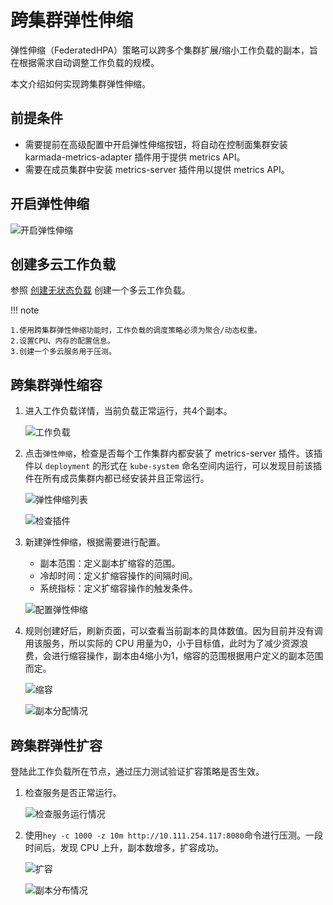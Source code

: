 # 跨集群弹性伸缩

弹性伸缩（FederatedHPA）策略可以跨多个集群扩展/缩小工作负载的副本，旨在根据需求自动调整工作负载的规模。

本文介绍如何实现跨集群弹性伸缩。

## 前提条件

- 需要提前在高级配置中开启弹性伸缩按钮，将自动在控制面集群安装 karmada-metrics-adapter 插件用于提供 metrics API。
- 需要在成员集群中安装 metrics-server 插件用以提供 metrics API。

## 开启弹性伸缩

![开启弹性伸缩](https://docs.daocloud.io/daocloud-docs-images/docs/zh/docs/kairship/images/fhpa01.png)

## 创建多云工作负载

参照 [创建无状态负载](../workload/deployment.md) 创建一个多云工作负载。

!!! note

    1.使用跨集群弹性伸缩功能时，工作负载的调度策略必须为聚合/动态权重。
    2.设置CPU、内存的配置信息。
    3.创建一个多云服务用于压测。

## 跨集群弹性缩容

1. 进入工作负载详情，当前负载正常运行，共4个副本。

   ![工作负载](https://docs.daocloud.io/daocloud-docs-images/docs/zh/docs/kairship/images/fhpa02.png)

2. 点击`弹性伸缩`，检查是否每个工作集群内都安装了 metrics-server 插件。该插件以 `deployment` 的形式在 `kube-system` 命名空间内运行，可以发现目前该插件在所有成员集群内都已经安装并且正常运行。

   ![弹性伸缩列表](https://docs.daocloud.io/daocloud-docs-images/docs/zh/docs/kairship/images/fhpa03.png)

   ![检查插件](https://docs.daocloud.io/daocloud-docs-images/docs/zh/docs/kairship/images/fhpa04.png)

3. 新建弹性伸缩，根据需要进行配置。

   - 副本范围：定义副本扩缩容的范围。
   - 冷却时间：定义扩缩容操作的间隔时间。
   - 系统指标：定义扩缩容操作的触发条件。

   ![配置弹性伸缩](https://docs.daocloud.io/daocloud-docs-images/docs/zh/docs/kairship/images/fhpa05.png)

4. 规则创建好后，刷新页面，可以查看当前副本的具体数值。因为目前并没有调用该服务，所以实际的 CPU 用量为0，小于目标值，此时为了减少资源浪费，会进行缩容操作，副本由4缩小为1，缩容的范围根据用户定义的副本范围而定。

   ![缩容](https://docs.daocloud.io/daocloud-docs-images/docs/zh/docs/kairship/images/fhpa06.png)

   ![副本分配情况](https://docs.daocloud.io/daocloud-docs-images/docs/zh/docs/kairship/images/fhpa07.png)

## 跨集群弹性扩容

登陆此工作负载所在节点，通过压力测试验证扩容策略是否生效。

1. 检查服务是否正常运行。

   ![检查服务运行情况](https://docs.daocloud.io/daocloud-docs-images/docs/zh/docs/kairship/images/fhpa08.png)

2. 使用`hey -c 1000 -z 10m http://10.111.254.117:8080`命令进行压测。一段时间后，发现 CPU 上升，副本数增多，扩容成功。

   ![扩容](https://docs.daocloud.io/daocloud-docs-images/docs/zh/docs/kairship/images/fhpa09.png) 

   ![副本分布情况](https://docs.daocloud.io/daocloud-docs-images/docs/zh/docs/kairship/images/fhpa10.png)
